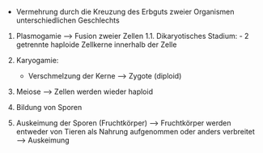 - Vermehrung durch die Kreuzung des Erbguts zweier Organismen unterschiedlichen Geschlechts

1. Plasmogamie --> Fusion zweier Zellen 
	1.1. Dikaryotisches Stadium:
		- 2 getrennte haploide Zellkerne innerhalb der Zelle 

2. Karyogamie: 
	- Verschmelzung der Kerne --> Zygote (diploid)

3. Meiose --> Zellen werden wieder haploid
4. Bildung von Sporen 
5. Auskeimung der Sporen (Fruchtkörper)
--> Fruchtkörper werden entweder von Tieren als Nahrung aufgenommen oder anders verbreitet --> Auskeimung
